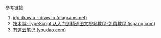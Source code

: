 参考链接
1. [idp.drawio - draw.io (diagrams.net)](https://app.diagrams.net/#Wd5fefea3871ee2fe%2FD5FEFEA3871EE2FE!7381)
2. [技术胖-TypeScript 从入门到精通图文视频教程-免费教程 (jspang.com)](https://jspang.com/article/63#toc0)
3. [有道云笔记 (youdao.com)](https://note.youdao.com/ynoteshare/index.html?id=8a3c4526650ed56dbe2ffaa13a7019a6)